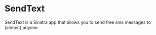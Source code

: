 SendText
========

SendText is a Sinatra app that allows you to send free sms messages to (almost) anyone.
